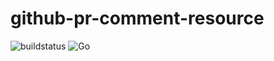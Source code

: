 # github-pr-comment-resource

![buildstatus](https://api.travis-ci.com/mtharrison/github-pr-comment-resource.svg?branch=master)
![Go](https://github.com/mtharrison/github-pr-comment-resource/workflows/Go/badge.svg?branch=master)

